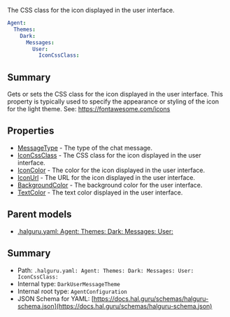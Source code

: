 <!--
title: IconCssClass
description: The CSS class for the icon displayed in the user interface.
version: 1.40.6-beta.12
generated: true
date: 2025-04-28
node: This file is generated by the command-line program: `halguru manual -c -m`
-->


The CSS class for the icon displayed in the user interface.

```yaml
Agent:
  Themes:
    Dark:
      Messages:
        User:
          IconCssClass:
```

## Summary

Gets or sets the CSS class for the icon displayed in the user interface. This property is typically used to specify the appearance or styling of the icon for the light theme. See: https://fontawesome.com/icons

## Properties

* [MessageType]((halguru)-agent-themes-dark-messages-user-messagetype.md) - The type of the chat message.
* [IconCssClass]((halguru)-agent-themes-dark-messages-user-iconcssclass.md) - The CSS class for the icon displayed in the user interface.
* [IconColor]((halguru)-agent-themes-dark-messages-user-iconcolor.md) - The color for the icon displayed in the user interface.
* [IconUrl]((halguru)-agent-themes-dark-messages-user-iconurl.md) - The URL for the icon displayed in the user interface.
* [BackgroundColor]((halguru)-agent-themes-dark-messages-user-backgroundcolor.md) - The background color for the user interface.
* [TextColor]((halguru)-agent-themes-dark-messages-user-textcolor.md) - The text color displayed in the user interface.

## Parent models

* [.halguru.yaml: Agent: Themes: Dark: Messages: User:]((halguru)-agent-themes-dark-messages-user.md)
## Summary

* Path: `.halguru.yaml: Agent: Themes: Dark: Messages: User: IconCssClass:`
* Internal type: `DarkUserMessageTheme`
* Internal root type: `AgentConfiguration`
* JSON Schema for YAML: [https://docs.hal.guru/schemas/halguru-schema.json](https://docs.hal.guru/schemas/halguru-schema.json)
